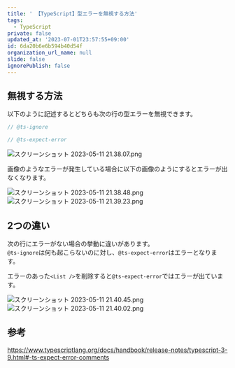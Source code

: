 ```yaml
---
title: ' 【TypeScript】型エラーを無視する方法'
tags:
  - TypeScript
private: false
updated_at: '2023-07-01T23:57:55+09:00'
id: 6da20b6e6b594b40d54f
organization_url_name: null
slide: false
ignorePublish: false
---
```


## 無視する方法

以下のように記述するとどちらも次の行の型エラーを無視できます。  

```ts
// @ts-ignore
```

```ts
// @ts-expect-error
```

![スクリーンショット 2023-05-11 21.38.07.png](https://qiita-image-store.s3.ap-northeast-1.amazonaws.com/0/2342443/f9128db7-30da-633e-8747-34faeb9dc550.png)

画像のようなエラーが発生している場合に以下の画像のようにするとエラーが出なくなります。

![スクリーンショット 2023-05-11 21.38.48.png](https://qiita-image-store.s3.ap-northeast-1.amazonaws.com/0/2342443/1e4a188b-49f3-393f-9664-07ec0ede1419.png)
![スクリーンショット 2023-05-11 21.39.23.png](https://qiita-image-store.s3.ap-northeast-1.amazonaws.com/0/2342443/b018f1e2-6965-423f-b06d-b4393187d42f.png)

## 2つの違い

次の行にエラーがない場合の挙動に違いがあります。  
`@ts-ignore`は何も起こらないのに対し、`@ts-expect-error`はエラーとなります。  

エラーのあった`<List />`を削除すると`@ts-expect-error`ではエラーが出ています。

![スクリーンショット 2023-05-11 21.40.45.png](https://qiita-image-store.s3.ap-northeast-1.amazonaws.com/0/2342443/cd100d54-a7d7-cc09-0104-6b1120585f61.png)
![スクリーンショット 2023-05-11 21.40.02.png](https://qiita-image-store.s3.ap-northeast-1.amazonaws.com/0/2342443/36dbcd58-aabb-9050-69fd-f2d3d12a3807.png)

## 参考

https://www.typescriptlang.org/docs/handbook/release-notes/typescript-3-9.html#-ts-expect-error-comments
